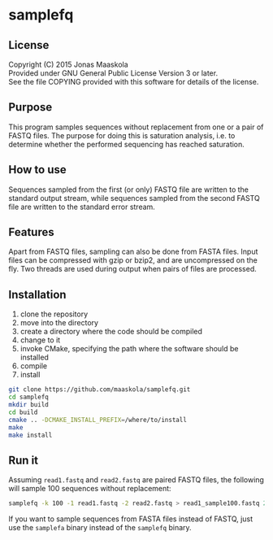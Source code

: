 samplefq
========

License
-------
Copyright (C) 2015 Jonas Maaskola  
Provided under GNU General Public License Version 3 or later.  
See the file COPYING provided with this software for details of the license.

Purpose
-------
This program samples sequences without replacement from one or a pair of FASTQ
files. The purpose for doing this is saturation analysis, i.e. to determine
whether the performed sequencing has reached saturation.

How to use
----------
Sequences sampled from the first (or only) FASTQ file are written to the
standard output stream, while sequences sampled from the second FASTQ file are
written to the standard error stream.

Features
--------
Apart from FASTQ files, sampling can also be done from FASTA files. Input files
can be compressed with gzip or bzip2, and are uncompressed on the fly. Two
threads are used during output when pairs of files are processed.

Installation
------------
1. clone the repository
2. move into the directory
3. create a directory where the code should be compiled
4. change to it
5. invoke CMake, specifying the path where the software should be installed
6. compile
7. install

```sh
git clone https://github.com/maaskola/samplefq.git
cd samplefq
mkdir build
cd build
cmake .. -DCMAKE_INSTALL_PREFIX=/where/to/install
make
make install
```

Run it
------
Assuming ```read1.fastq``` and ```read2.fastq``` are paired FASTQ files, the
following will sample 100 sequences without replacement:

```sh
samplefq -k 100 -1 read1.fastq -2 read2.fastq > read1_sample100.fastq 2> read2_sample100.fastq
```

If you want to sample sequences from FASTA files instead of FASTQ, just use the
```samplefa``` binary instead of the ```samplefq``` binary.
